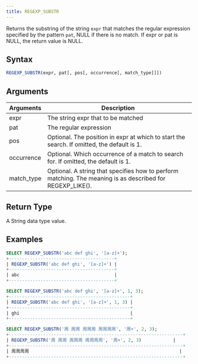 ```yaml
---
title: REGEXP_SUBSTR
---
```


Returns the substring of the string `expr` that matches the regular expression specified by the pattern `pat`, NULL if there is no match. If expr or pat is NULL, the return value is NULL.

## Syntax

```sql
REGEXP_SUBSTR(expr, pat[, pos[, occurrence[, match_type]]])
```

## Arguments

| Arguments   | Description |
| ----------- | ----------- |
| expr  |  The string expr that to be matched |
| pat   |  The regular expression |
| pos   |  Optional. The position in expr at which to start the search. If omitted, the default is 1. |
| occurrence   |  Optional. Which occurrence of a match to search for. If omitted, the default is 1. |
| match_type  |  Optional. A string that specifies how to perform matching. The meaning is as described for REGEXP_LIKE(). |

## Return Type

A String data type value.

## Examples

```sql
SELECT REGEXP_SUBSTR('abc def ghi', '[a-z]+');
+----------------------------------------+
| REGEXP_SUBSTR('abc def ghi', '[a-z]+') |
+----------------------------------------+
| abc                                    |
+----------------------------------------+

SELECT REGEXP_SUBSTR('abc def ghi', '[a-z]+', 1, 3);
+----------------------------------------------+
| REGEXP_SUBSTR('abc def ghi', '[a-z]+', 1, 3) |
+----------------------------------------------+
| ghi                                          |
+----------------------------------------------+

SELECT REGEXP_SUBSTR('周 周周 周周周 周周周周', '周+', 2, 3);
+------------------------------------------------------------------+
| REGEXP_SUBSTR('周 周周 周周周 周周周周', '周+', 2, 3)            |
+------------------------------------------------------------------+
| 周周周周                                                         |
+------------------------------------------------------------------+

```
